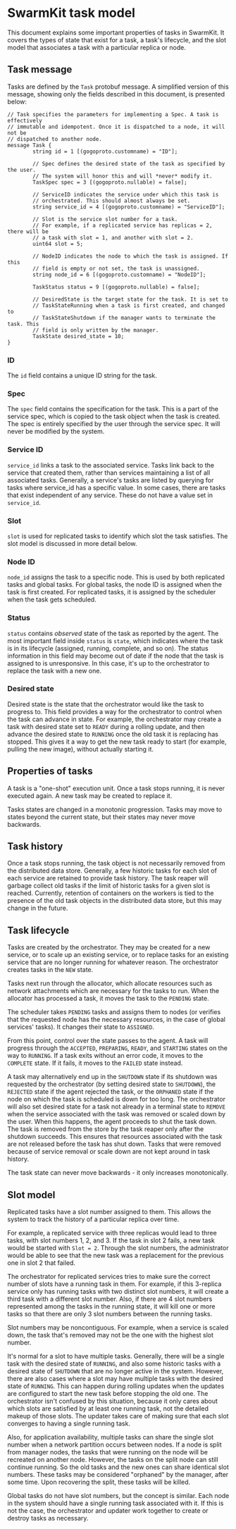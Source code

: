 # SwarmKit task model

This document explains some important properties of tasks in SwarmKit. It
covers the types of state that exist for a task, a task's lifecycle, and the
slot model that associates a task with a particular replica or node.

## Task message

Tasks are defined by the `Task` protobuf message. A simplified version of this
message, showing only the fields described in this document, is presented below:

```
// Task specifies the parameters for implementing a Spec. A task is effectively
// immutable and idempotent. Once it is dispatched to a node, it will not be
// dispatched to another node.
message Task {
        string id = 1 [(gogoproto.customname) = "ID"];

        // Spec defines the desired state of the task as specified by the user.
        // The system will honor this and will *never* modify it.
        TaskSpec spec = 3 [(gogoproto.nullable) = false];

        // ServiceID indicates the service under which this task is
        // orchestrated. This should almost always be set.
        string service_id = 4 [(gogoproto.customname) = "ServiceID"];

        // Slot is the service slot number for a task.
        // For example, if a replicated service has replicas = 2, there will be
        // a task with slot = 1, and another with slot = 2.
        uint64 slot = 5;

        // NodeID indicates the node to which the task is assigned. If this
        // field is empty or not set, the task is unassigned.
        string node_id = 6 [(gogoproto.customname) = "NodeID"];

        TaskStatus status = 9 [(gogoproto.nullable) = false];

        // DesiredState is the target state for the task. It is set to
        // TaskStateRunning when a task is first created, and changed to
        // TaskStateShutdown if the manager wants to terminate the task. This
        // field is only written by the manager.
        TaskState desired_state = 10;
}
```

### ID

The `id` field contains a unique ID string for the task.

### Spec

The `spec` field contains the specification for the task. This is a part of the
service spec, which is copied to the task object when the task is created. The
spec is entirely specified by the user through the service spec. It will never
be modified by the system.

### Service ID

`service_id` links a task to the associated service. Tasks link back to the
service that created them, rather than services maintaining a list of all
associated tasks. Generally, a service's tasks are listed by querying for tasks
where service_id has a specific value. In some cases, there are tasks that exist
independent of any service. These do not have a value set in `service_id`.

### Slot

`slot` is used for replicated tasks to identify which slot the task satisfies.
The slot model is discussed in more detail below.

### Node ID

`node_id` assigns the task to a specific node. This is used by both replicated
tasks and global tasks. For global tasks, the node ID is assigned when the task
is first created. For replicated tasks, it is assigned by the scheduler when
the task gets scheduled.

### Status

`status` contains *observed* state of the task as reported by the agent. The
most important field inside `status` is `state`, which indicates where the task
is in its lifecycle (assigned, running, complete, and so on). The status
information in this field may become out of date if the node that the task is
assigned to is unresponsive. In this case, it's up to the orchestrator to
replace the task with a new one.

### Desired state

Desired state is the state that the orchestrator would like the task to progress
to. This field provides a way for the orchestrator to control when the task can
advance in state. For example, the orchestrator may create a task with desired
state set to `READY` during a rolling update, and then advance the desired state
to `RUNNING` once the old task it is replacing has stopped. This gives it a way
to get the new task ready to start (for example, pulling the new image), without
actually starting it.

## Properties of tasks

A task is a "one-shot" execution unit. Once a task stops running, it is never
executed again. A new task may be created to replace it.

Tasks states are changed in a monotonic progression. Tasks may move to states
beyond the current state, but their states may never move backwards.

## Task history

Once a task stops running, the task object is not necessarily removed from the
distributed data store. Generally, a few historic tasks for each slot of each
service are retained to provide task history. The task reaper will garbage
collect old tasks if the limit of historic tasks for a given slot is reached.
Currently, retention of containers on the workers is tied to the presence of the
old task objects in the distributed data store, but this may change in the
future.

## Task lifecycle

Tasks are created by the orchestrator. They may be created for a new service, or
to scale up an existing service, or to replace tasks for an existing service
that are no longer running for whatever reason. The orchestrator creates tasks
in the `NEW` state.

Tasks next run through the allocator, which allocate resources such as network
attachments which are necessary for the tasks to run. When the allocator has
processed a task, it moves the task to the `PENDING` state.

The scheduler takes `PENDING` tasks and assigns them to nodes (or verifies
that the requested node has the necessary resources, in the case of global
services' tasks). It changes their state to `ASSIGNED`.

From this point, control over the state passes to the agent. A task will
progress through the `ACCEPTED`, `PREPARING`, `READY`, and `STARTING` states on
the way to `RUNNING`. If a task exits without an error code, it moves to the
`COMPLETE` state. If it fails, it moves to the `FAILED` state instead.

A task may alternatively end up in the `SHUTDOWN` state if its shutdown was
requested by the orchestrator (by setting desired state to `SHUTDOWN`),
the `REJECTED` state if the agent rejected the
task, or the `ORPHANED` state if the node on which the task is scheduled is
down for too long. The orchestrator will also set desired state for a task not
already in a terminal state to
`REMOVE` when the service associated with the task was removed or scaled down
by the user. When this happens, the agent proceeds to shut the task down.
The task is removed from the store by the task reaper only after the shutdown succeeds.
This ensures that resources associated with the task are not released before
the task has shut down.
Tasks that were removed because of service removal or scale down
are not kept around in task history.

The task state can never move backwards - it only increases monotonically.

## Slot model

Replicated tasks have a slot number assigned to them. This allows the system to
track the history of a particular replica over time.

For example, a replicated service with three replicas would lead to three tasks,
with slot numbers 1, 2, and 3. If the task in slot 2 fails, a new task would be
started with `Slot = 2`. Through the slot numbers, the administrator would be
able to see that the new task was a replacement for the previous one in slot 2
that failed.

The orchestrator for replicated services tries to make sure the correct number
of slots have a running task in them. For example, if this 3-replica service
only has running tasks with two distinct slot numbers, it will create a third
task with a different slot number. Also, if there are 4 slot numbers represented
among the tasks in the running state, it will kill one or more tasks so that
there are only 3 slot numbers between the running tasks.

Slot numbers may be noncontiguous. For example, when a service is scaled down,
the task that's removed may not be the one with the highest slot number.

It's normal for a slot to have multiple tasks. Generally, there will be a single
task with the desired state of `RUNNING`, and also some historic tasks with a
desired state of `SHUTDOWN` that are no longer active in the system. However,
there are also cases where a slot may have multiple tasks with the desired state
of `RUNNING`. This can happen during rolling updates when the updates are
configured to start the new task before stopping the old one. The orchestrator
isn't confused by this situation, because it only cares about which slots are
satisfied by at least one running task, not the detailed makeup of those slots.
The updater takes care of making sure that each slot converges to having a
single running task.

Also, for application availability, multiple tasks can share the single slot
number when a network partition occurs between nodes. If a node is split from
manager nodes, the tasks that were running on the node will be recreated on
another node.  However, the tasks on the split node can still continue
running. So the old tasks and the new ones can share identical slot
numbers. These tasks may be considered "orphaned" by the manager, after some
time. Upon recovering the split, these tasks will be killed.

Global tasks do not have slot numbers, but the concept is similar. Each node in
the system should have a single running task associated with it. If this is not
the case, the orchestrator and updater work together to create or destroy tasks
as necessary.
